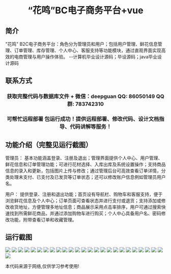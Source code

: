 <p><h1 align="center"> “花鸣”BC电子商务平台+vue</h1></p>

## 简介
"花鸣" B2C电子商务平台：角色分为管理员和用户；包括用户管理、鲜花信息管理、订单管理、库存管理、个人中心、客服支持等功能模块，通过直观界面实现高效的电商管理与用户操作体验。    --计算机毕业设计源码；毕设源码；java毕业设计源码


## 联系方式
<p><h3 align="center">获取完整代码与数据库文件 + 微信：deepguan QQ: 86050149 QQ群: 783742310</h3></p>
<p><h3 align="center">可帮忙远程部署 包运行成功！提供远程部署、修改代码、设计文档指导、代码讲解等服务！</h3></p>

## 功能介绍（完整见运行截图）
管理员： 基本功能涵盖登录、注册及退出；管理界面提供个人中心、用户管理、鲜花信息和订单管理功能；可进行花材选择、入库出库及系统设置操作；支持商品信息的录入和更新，包括图片上传与修改；通过管理后台可高效查看订单详情，分类处理未支付、已支付及已发货等订单状态；还可以修改账户信息例如管理员用户名。

用户： 提供登录、注册和退出功能；首页设有导航栏、购物车和客服支持，便于浏览鲜花信息及个人中心；订单页面可查看状态并进行支付或退货；支持添加或修改收货地址，方便管理多地址信息；商品展示采用点击率排序，用户可通过搜索快速找到所需鲜花商品，并通过添加购物车进行购买；个人中心具备用户名、密码修改功能，附带查看订单和收藏管理。


## 运行截图
![](img/001.jpg)
![](img/002.jpg)
![](img/003.jpg)
![](img/004.jpg)
![](img/005.jpg)
![](img/006.jpg)
![](img/007.jpg)
![](img/008.jpg)
![](img/009.jpg)
![](img/010.jpg)
![](img/011.jpg)
![](img/012.jpg)
![](img/013.jpg)
![](img/014.jpg)
![](img/015.jpg)
![](img/016.jpg)
![](img/017.jpg)
![](img/018.jpg)
![](img/019.jpg)
![](img/020.jpg)
![](img/021.jpg)
![](img/022.jpg)
![](img/023.jpg)
![](img/024.jpg)
![](img/025.jpg)
![](img/026.jpg)

<p>本代码来源于网络,仅供学习参考使用!</p>
